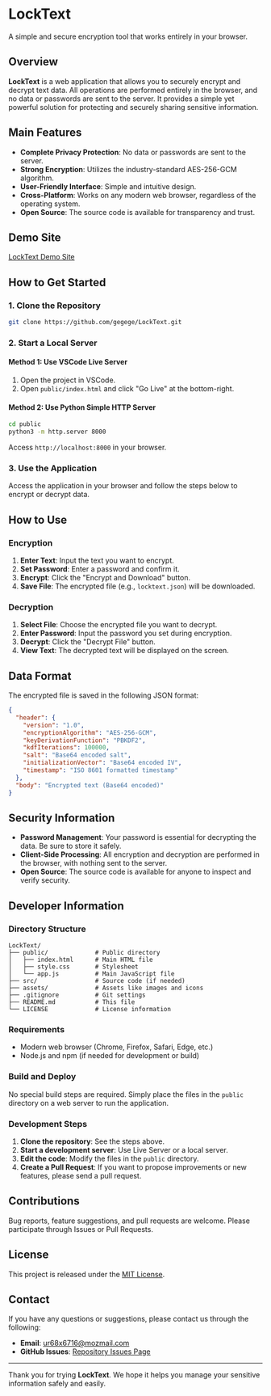 
# **LockText**

A simple and secure encryption tool that works entirely in your browser.

## **Overview**

**LockText** is a web application that allows you to securely encrypt and decrypt text data. All operations are performed entirely in the browser, and no data or passwords are sent to the server. It provides a simple yet powerful solution for protecting and securely sharing sensitive information.

## **Main Features**

- **Complete Privacy Protection**: No data or passwords are sent to the server.
- **Strong Encryption**: Utilizes the industry-standard AES-256-GCM algorithm.
- **User-Friendly Interface**: Simple and intuitive design.
- **Cross-Platform**: Works on any modern web browser, regardless of the operating system.
- **Open Source**: The source code is available for transparency and trust.

## **Demo Site**

[LockText Demo Site](https://gegege.github.io/LockText/)

## **How to Get Started**

### **1. Clone the Repository**

```bash
git clone https://github.com/gegege/LockText.git
```

### **2. Start a Local Server**

#### **Method 1: Use VSCode Live Server**

1. Open the project in VSCode.
2. Open `public/index.html` and click "Go Live" at the bottom-right.

#### **Method 2: Use Python Simple HTTP Server**

```bash
cd public
python3 -m http.server 8000
```

Access `http://localhost:8000` in your browser.

### **3. Use the Application**

Access the application in your browser and follow the steps below to encrypt or decrypt data.

## **How to Use**

### **Encryption**

1. **Enter Text**: Input the text you want to encrypt.
2. **Set Password**: Enter a password and confirm it.
3. **Encrypt**: Click the "Encrypt and Download" button.
4. **Save File**: The encrypted file (e.g., `locktext.json`) will be downloaded.

### **Decryption**

1. **Select File**: Choose the encrypted file you want to decrypt.
2. **Enter Password**: Input the password you set during encryption.
3. **Decrypt**: Click the "Decrypt File" button.
4. **View Text**: The decrypted text will be displayed on the screen.

## **Data Format**

The encrypted file is saved in the following JSON format:

```json
{
  "header": {
    "version": "1.0",
    "encryptionAlgorithm": "AES-256-GCM",
    "keyDerivationFunction": "PBKDF2",
    "kdfIterations": 100000,
    "salt": "Base64 encoded salt",
    "initializationVector": "Base64 encoded IV",
    "timestamp": "ISO 8601 formatted timestamp"
  },
  "body": "Encrypted text (Base64 encoded)"
}
```

## **Security Information**

- **Password Management**: Your password is essential for decrypting the data. Be sure to store it safely.
- **Client-Side Processing**: All encryption and decryption are performed in the browser, with nothing sent to the server.
- **Open Source**: The source code is available for anyone to inspect and verify security.

## **Developer Information**

### **Directory Structure**

```
LockText/
├── public/             # Public directory
│   ├── index.html      # Main HTML file
│   ├── style.css       # Stylesheet
│   └── app.js          # Main JavaScript file
├── src/                # Source code (if needed)
├── assets/             # Assets like images and icons
├── .gitignore          # Git settings
├── README.md           # This file
└── LICENSE             # License information
```

### **Requirements**

- Modern web browser (Chrome, Firefox, Safari, Edge, etc.)
- Node.js and npm (if needed for development or build)

### **Build and Deploy**

No special build steps are required. Simply place the files in the `public` directory on a web server to run the application.

### **Development Steps**

1. **Clone the repository**: See the steps above.
2. **Start a development server**: Use Live Server or a local server.
3. **Edit the code**: Modify the files in the `public` directory.
4. **Create a Pull Request**: If you want to propose improvements or new features, please send a pull request.

## **Contributions**

Bug reports, feature suggestions, and pull requests are welcome. Please participate through Issues or Pull Requests.

## **License**

This project is released under the [MIT License](LICENSE).

## **Contact**

If you have any questions or suggestions, please contact us through the following:

- **Email**: ur68x6716@mozmail.com
- **GitHub Issues**: [Repository Issues Page](https://github.com/gegege/LockText/issues)

---

Thank you for trying **LockText**. We hope it helps you manage your sensitive information safely and easily.
